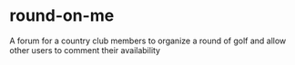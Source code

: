# round-on-me
A forum for a country club members to organize a round of golf and allow other users to comment their availability
